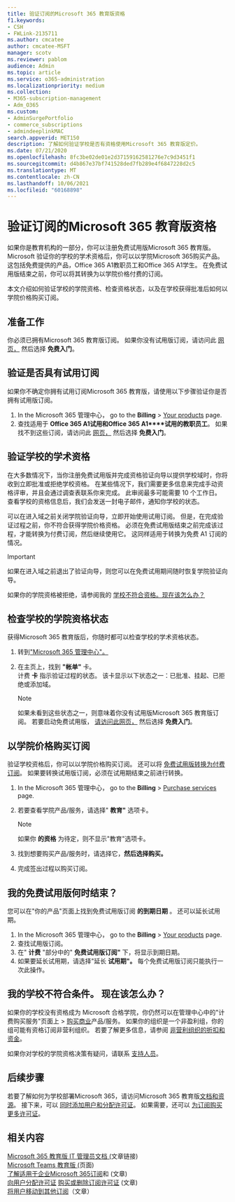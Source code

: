 ```yaml
---
title: 验证订阅的Microsoft 365 教育版资格
f1.keywords:
- CSH
- FWLink-2135711
ms.author: cmcatee
author: cmcatee-MSFT
manager: scotv
ms.reviewer: pablom
audience: Admin
ms.topic: article
ms.service: o365-administration
ms.localizationpriority: medium
ms.collection:
- M365-subscription-management
- Adm_O365
ms.custom:
- AdminSurgePortfolio
- commerce_subscriptions
- admindeeplinkMAC
search.appverid: MET150
description: 了解如何验证学校是否有资格使用Microsoft 365 教育版定价。
ms.date: 07/21/2020
ms.openlocfilehash: 8fc3be02de01e2d37159162581276e7c9d3451f1
ms.sourcegitcommit: d4b867e37bf741528ded7fb289e4f6847228d2c5
ms.translationtype: MT
ms.contentlocale: zh-CN
ms.lasthandoff: 10/06/2021
ms.locfileid: "60168898"
---
```

# <a name="verify-academic-eligibility-for-microsoft-365-education-subscriptions"></a>验证订阅的Microsoft 365 教育版资格

如果你是教育机构的一部分，你可以注册免费试用版Microsoft 365 教育版。 Microsoft 验证你的学校的学术资格后，你可以以学院Microsoft 365购买产品。 这包括免费提供的产品，Office 365 A1教职员工和Office 365 A1学生。 在免费试用版结束之前，你可以将其转换为以学院价格付费的订阅。

本文介绍如何验证学校的学院资格、检查资格状态，以及在学校获得批准后如何以学院价格购买订阅。

## <a name="before-you-begin"></a>准备工作

你必须已拥有Microsoft 365 教育版订阅。 如果你没有试用版订阅，请访问此 [网页，](https://www.microsoft.com/microsoft-365/academic/compare-office-365-education-plans?activetab=tab%3aprimaryr1) 然后选择 **免费入门**。

## <a name="verify-that-you-have-a-trial-subscription"></a>验证是否具有试用订阅

如果你不确定你拥有试用订阅Microsoft 365 教育版，请使用以下步骤验证你是否拥有试用版订阅。

1. In the Microsoft 365 管理中心， go to the **Billing** \> <a href="https://go.microsoft.com/fwlink/p/?linkid=842054" target="_blank">Your products</a> page.
2. 查找适用于 **Office 365 A1试用和Office 365 A1****试用的教职员工**。 如果找不到这些订阅，请访问此 [网页，](https://www.microsoft.com/microsoft-365/academic/compare-office-365-education-plans?activetab=tab%3aprimaryr1) 然后选择 **免费入门**。

## <a name="verify-your-schools-academic-eligibility"></a>验证学校的学术资格

在大多数情况下，当你注册免费试用版并完成资格验证向导以提供学校域时，你将收到立即批准或拒绝学校资格。 在某些情况下，我们需要更多信息来完成手动资格评审，并且会通过调查表联系你来完成。 此审阅最多可能需要 10 个工作日。 查看学校的资格信息后，我们会发送一封电子邮件，通知你学校的状态。

可以在进入域之前关闭学院验证向导，立即开始使用试用订阅。 但是，在完成验证过程之前，你不符合获得学院价格资格。 必须在免费试用版结束之前完成该过程，才能转换为付费订阅，然后继续使用它。 这同样适用于转换为免费 A1 订阅的情况。

> [!IMPORTANT]
> 如果在进入域之前退出了验证向导，则您可以在免费试用期间随时[](https://go.microsoft.com/fwlink/p/?linkid=2135255)恢复学院验证向导。

如果你的学院资格被拒绝，请参阅我的 [学校不符合资格。现在该怎么办？](#my-school-isnt-eligible-what-do-i-do-now)

## <a name="check-the-status-of-your-schools-academic-eligibility"></a>检查学校的学院资格状态

获得Microsoft 365 教育版后，你随时都可以检查学校的学术资格状态。

1. 转到<a href="https://go.microsoft.com/fwlink/p/?linkid=2024339" target="_blank">"Microsoft 365 管理中心"。</a>
2. 在主页上，找到 **"帐单"** 卡。\
    计费 **卡** 指示验证过程的状态。 该卡显示以下状态之一：已批准、挂起、已拒绝或添加域。

    > [!NOTE]
    > 如果未看到这些状态之一，则意味着你没有试用版Microsoft 365 教育版订阅。 若要启动免费试用版， [请访问此网页，](https://www.microsoft.com/microsoft-365/academic/compare-office-365-education-plans?activetab=tab%3aprimaryr1) 然后选择 **免费入门**。

## <a name="buy-subscriptions-at-academic-prices"></a>以学院价格购买订阅

验证学校资格后，你可以以学院价格购买订阅。 还可以将 [免费试用版转换为付费订阅](../try-or-buy-microsoft-365.md)。 如果要转换试用版订阅，必须在试用期结束之前进行转换。

1. In the Microsoft 365 管理中心， go to the **Billing** \> <a href="https://go.microsoft.com/fwlink/p/?linkid=868433" target="_blank">Purchase services</a> page.
2. 若要查看学院产品/服务，请选择" **教育"** 选项卡。

    > [!NOTE]
    > 如果你 **的资格** 为待定，则不显示"教育"选项卡。

3. 找到想要购买产品/服务时，请选择它，**然后选择购买。**
4. 完成签出过程以购买订阅。

## <a name="when-does-my-free-trial-end"></a>我的免费试用版何时结束？

您可以在"你的产品"页面上找到免费试用版订阅 **的到期日期** 。 还可以延长试用期。

1. In the Microsoft 365 管理中心， go to the **Billing** \> <a href="https://go.microsoft.com/fwlink/p/?linkid=842054" target="_blank">Your products</a> page.
2. 查找试用版订阅。
3. 在" **计费** "部分中的" **免费试用版订阅"** 下，将显示到期日期。
4. 如果要延长试用期，请选择"延长 **试用期"。** 每个免费试用版订阅只能执行一次此操作。

## <a name="my-school-isnt-eligible-what-do-i-do-now"></a>我的学校不符合条件。 现在该怎么办？

如果你的学校没有资格成为 Microsoft 合格学院，你仍然可以在管理中心中的"计费购买服务"页面上 \> <a href="https://go.microsoft.com/fwlink/p/?linkid=868433" target="_blank">购买商业</a>产品/服务。 如果你的组织是一个非盈利组，你的组可能有资格订阅非营利组织。 若要了解更多信息，请参阅 [非营利组织的折扣和资金](https://www.microsoft.com/nonprofits/eligibility)。

如果你对学校的学院资格决策有疑问，请联系 [支持人员](../../business-video/get-help-support.md)。

## <a name="next-steps"></a>后续步骤

若要了解如何为学校部署Microsoft 365，请访问Microsoft 365 教育版[文档和资源](/microsoft-365/education/deploy/)。 接下来，可以 [同时添加用户和分配许可证](../../admin/add-users/add-users.md)。 如果需要，还可以 [为订阅购买更多许可证](../licenses/buy-licenses.md)。

## <a name="related-content"></a>相关内容

[Microsoft 365 教育版 IT 管理员文档 (](/education/itadmins)文章链接) \
[Microsoft Teams 教育版 (](https://microsoft.com/education/products/teams/default.aspx)页面) \
[了解适用于企业Microsoft 365订阅](../licenses/subscriptions-and-licenses.md)和 (文章) \
[向用户分配许可证](../../admin/manage/assign-licenses-to-users.md)
[购买或删除订阅许可证](../licenses/buy-licenses.md) (文章) \
[将用户移动到其他订阅](move-users-different-subscription.md)（文章）
